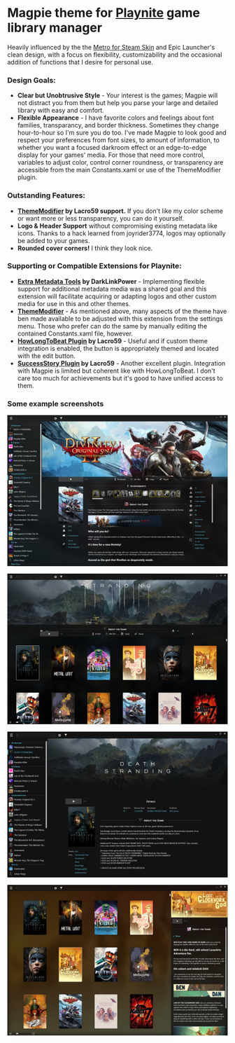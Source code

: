 # Magpie theme for [Playnite](https://playnite.link/) game library manager
Heavily influenced by the the [Metro for Steam Skin](https://www.metroforsteam.com/) and Epic Launcher's clean design, with a focus on flexibility, customizability and the occasional addition of functions that I desire for personal use.
### Design Goals:
 * __Clear but Unobtrusive Style__ - Your interest is the games; Magpie will not distract you from them but help you parse your large and detailed library with easy and comfort.
 * __Flexible Appearance__ - I have favorite colors and feelings about font families, transparancy, and border thickness. Sometimes they change hour-to-hour so I'm sure you do too. I've made Magpie to look good and respect your preferences from font sizes, to amount of information, to whether you want a focused darkroom effect or an edge-to-edge display for your games' media. For those that need more control, variables to adjust color, control corner roundness, or transparency are accessible from the main Constants.xaml or use of the ThemeModifier plugin.

### Outstanding Features:
 * __[ThemeModifier](https://github.com/Lacro59/playnite-thememodifier-plugin) by Lacro59 support.__ If you don't like my color scheme or want more or less transparency, you can do it yourself.
 * __Logo & Header Support__ without compromising existing metadata like icons. Thanks to a hack learned from joyrider3774, logos may optionally be added to your games.
 * __Rounded cover corners!__ I think they look nice.
 
### Supporting or Compatible Extensions for Playnite:
 * __[Extra Metadata Tools](https://playnite.link/forum/thread-575.html) by DarkLinkPower__ - Implementing flexible support for additional metadata media was a shared goal and this extension will facilitate acquiring or adapting logos and other custom media for use in this and other themes.
 * __[ThemeModifier](https://github.com/Lacro59/playnite-thememodifier-plugin)__ - As mentioned above, many aspects of the theme have ben made available to be adjusted with this extension from the settings menu. Those who prefer can do the same by manually editing the contained Constants.xaml file, however.
  * __[HowLongToBeat Plugin](https://github.com/Lacro59/playnite-howlongtobeat-plugin) by Lacro59__ - Useful and if custom theme integration is enabled, the button is appropriately themed and located with the edit button.
  * __[SuccessStory Plugin](https://github.com/Lacro59/playnite-successstory-plugin) by Lacro59__ - Another excellent plugin. Integration with Magpie is limited but coherent like with HowLongToBeat. I don't care too much for achievements but it's good to have unified access to them.
### Some example screenshots
![Details view banner mode](/assets/details1.png)

![Grid view banner variant](/assets/grid2.png)

![Details view background mode](/assets/details-no-bg.png)

![Grid view traditional layout](/assets/grid1.png)
